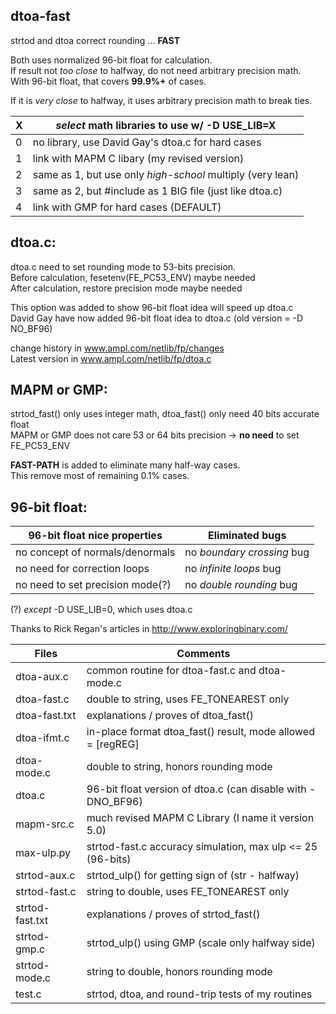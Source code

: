 ## dtoa-fast		
strtod and dtoa correct rounding ... **FAST**		
		
Both uses normalized 96-bit float for calculation.		
If result not *too close* to halfway, do not need arbitrary precision math.		
With 96-bit float, that covers **99.9%+** of cases.		
		
If it is *very close* to halfway, it uses arbitrary precision math to break ties.		
		
| X | *select* math libraries to use w/ -D USE_LIB=X            |		
|---|---|
| 0 | no library, use David Gay's dtoa.c for hard cases         |		
| 1 | link with MAPM C libary (my revised version)              |		
| 2 | same as 1, but use only *high-school* multiply (very lean)|		
| 3 | same as 2, but #include as 1 BIG file (just like dtoa.c)  |		
| 4 | link with GMP for hard cases (DEFAULT)                    |		
		
## dtoa.c:		
dtoa.c need to set rounding mode to 53-bits precision.		
Before calculation, fesetenv(FE_PC53_ENV) maybe needed		
After calculation, restore precision mode maybe needed		
		
This option was added to show 96-bit float idea will speed up dtoa.c		
David Gay have now added 96-bit float idea to dtoa.c (old version = -D NO_BF96)		
		
change history in www.ampl.com/netlib/fp/changes		
Latest version in www.ampl.com/netlib/fp/dtoa.c		
		
## MAPM or GMP:		
strtod_fast() only uses integer math, dtoa_fast() only need 40 bits accurate float		
MAPM or GMP does not care 53 or 64 bits precision -> **no need** to set FE_PC53_ENV		
		
**FAST-PATH** is added to eliminate many half-way cases.		
This remove most of remaining 0.1% cases.		
		
## 96-bit float:		
| 96-bit float nice properties     | Eliminated bugs |		
| ----------------------------     | --------------- |		
| no concept of normals/denormals  | no *boundary crossing* bug |		
| no need for correction loops     | no *infinite loops* bug    |		
| no need to set precision mode(?) | no *double rounding* bug   |		
		
(?) *except* -D USE_LIB=0, which uses dtoa.c		
		
Thanks to Rick Regan's articles in http://www.exploringbinary.com/		
		
| Files           | Comments |		
| -----           | -------- |		
| dtoa-aux.c      | common routine for dtoa-fast.c and dtoa-mode.c              |		
| dtoa-fast.c     | double to string, uses FE_TONEAREST only                    |		
| dtoa-fast.txt   | explanations / proves of dtoa_fast()                        |		
| dtoa-ifmt.c     | in-place format dtoa_fast() result, mode allowed = [regREG] |		
| dtoa-mode.c     | double to string, honors rounding mode                      |		
| dtoa.c          | 96-bit float version of dtoa.c (can disable with -DNO_BF96) |		
| mapm-src.c      | much revised MAPM C Library (I name it version 5.0)         |		
| max-ulp.py      | strtod-fast.c accuracy simulation, max ulp <= 25 (96-bits)  |		
| strtod-aux.c    | strtod_ulp() for getting sign of (str - halfway)            |		
| strtod-fast.c   | string to double, uses FE_TONEAREST only                    |		
| strtod-fast.txt | explanations / proves of strtod_fast()                      |		
| strtod-gmp.c    | strtod_ulp() using GMP (scale only halfway side)            |		
| strtod-mode.c   | string to double, honors rounding mode                      |		
| test.c          | strtod, dtoa, and round-trip tests of my routines           |		
		
